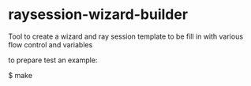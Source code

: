 # raysession-wizard-builder
Tool to create a wizard and ray session template to be fill in with various flow control and variables

to prepare test an example:

$ make
